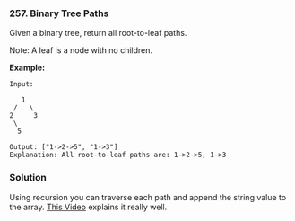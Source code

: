 ### 257. Binary Tree Paths

Given a binary tree, return all root-to-leaf paths.

Note: A leaf is a node with no children.

**Example:**
```
Input:

   1
 /   \
2     3
 \
  5

Output: ["1->2->5", "1->3"]
Explanation: All root-to-leaf paths are: 1->2->5, 1->3
```

### Solution
Using recursion you can traverse each path and append the string value to the array. [This Video](https://www.youtube.com/watch?v=xqS8dyexaNM) explains it really well.